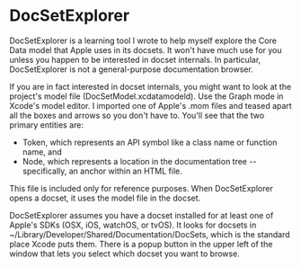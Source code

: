 # DocSetExplorer

DocSetExplorer is a learning tool I wrote to help myself explore the Core Data model that Apple uses in its docsets.  It won't have much use for you unless you happen to be interested in docset internals.  In particular, DocSetExplorer is not a general-purpose documentation browser.

If you are in fact interested in docset internals, you might want to look at the project's model file (DocSetModel.xcdatamodeld).  Use the Graph mode in Xcode's model editor.  I imported one of Apple's .mom files and teased apart all the boxes and arrows so you don't have to.  You'll see that the two primary entities are:

- Token, which represents an API symbol like a class name or function name, and
- Node, which represents a location in the documentation tree -- specifically, an anchor within an HTML file.

This file is included only for reference purposes.  When DocSetExplorer opens a docset, it uses the model file in the docset.

DocSetExplorer assumes you have a docset installed for at least one of Apple's SDKs (OSX, iOS, watchOS, or tvOS).  It looks for docsets in ~/Library/Developer/Shared/Documentation/DocSets, which is the standard place Xcode puts them.  There is a popup button in the upper left of the window that lets you select which docset you want to browse.


